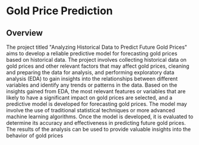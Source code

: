 # Gold Price Prediction

## Overview
The project titled "Analyzing Historical Data to Predict Future Gold Prices" aims to develop a reliable predictive model for forecasting gold prices based on historical data. The project involves collecting historical data on gold prices and other relevant factors that may affect gold prices, cleaning and preparing the data for analysis, and performing exploratory data analysis (EDA) to gain insights into the relationships between different variables and identify any trends or patterns in the data. Based on the insights gained from EDA, the most relevant features or variables that are likely to have a significant impact on gold prices are selected, and a predictive model is developed for forecasting gold prices. The model may involve the use of traditional statistical techniques or more advanced machine learning algorithms. Once the model is developed, it is evaluated to determine its accuracy and effectiveness in predicting future gold prices. The results of the analysis can be used to provide valuable insights into the behavior of gold prices 
